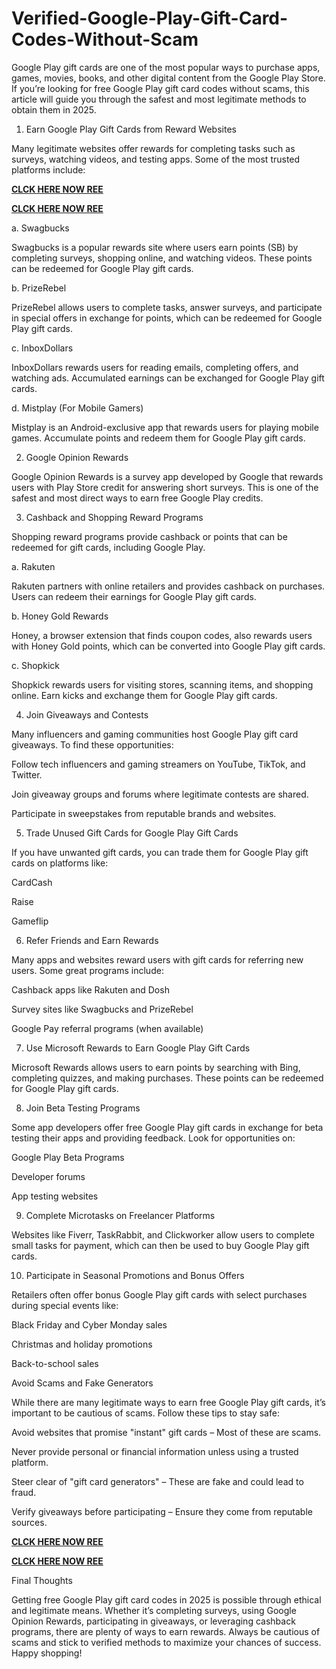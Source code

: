 # Verified-Google-Play-Gift-Card-Codes-Without-Scam
Google Play gift cards are one of the most popular ways to purchase apps, games, movies, books, and other digital content from the Google Play Store. If you’re looking for free Google Play gift card codes without scams, this article will guide you through the safest and most legitimate methods to obtain them in 2025.

1. Earn Google Play Gift Cards from Reward Websites

Many legitimate websites offer rewards for completing tasks such as surveys, watching videos, and testing apps. Some of the most trusted platforms include:

**[CLCK HERE NOW REE](https://tinyurl.com/google-paly-2025)**

**[CLCK HERE NOW REE](https://tinyurl.com/google-paly-2025)**

a. Swagbucks

Swagbucks is a popular rewards site where users earn points (SB) by completing surveys, shopping online, and watching videos. These points can be redeemed for Google Play gift cards.

b. PrizeRebel

PrizeRebel allows users to complete tasks, answer surveys, and participate in special offers in exchange for points, which can be redeemed for Google Play gift cards.

c. InboxDollars

InboxDollars rewards users for reading emails, completing offers, and watching ads. Accumulated earnings can be exchanged for Google Play gift cards.

d. Mistplay (For Mobile Gamers)

Mistplay is an Android-exclusive app that rewards users for playing mobile games. Accumulate points and redeem them for Google Play gift cards.

2. Google Opinion Rewards

Google Opinion Rewards is a survey app developed by Google that rewards users with Play Store credit for answering short surveys. This is one of the safest and most direct ways to earn free Google Play credits.

3. Cashback and Shopping Reward Programs

Shopping reward programs provide cashback or points that can be redeemed for gift cards, including Google Play.

a. Rakuten

Rakuten partners with online retailers and provides cashback on purchases. Users can redeem their earnings for Google Play gift cards.

b. Honey Gold Rewards

Honey, a browser extension that finds coupon codes, also rewards users with Honey Gold points, which can be converted into Google Play gift cards.

c. Shopkick

Shopkick rewards users for visiting stores, scanning items, and shopping online. Earn kicks and exchange them for Google Play gift cards.

4. Join Giveaways and Contests

Many influencers and gaming communities host Google Play gift card giveaways. To find these opportunities:

Follow tech influencers and gaming streamers on YouTube, TikTok, and Twitter.

Join giveaway groups and forums where legitimate contests are shared.

Participate in sweepstakes from reputable brands and websites.

5. Trade Unused Gift Cards for Google Play Gift Cards

If you have unwanted gift cards, you can trade them for Google Play gift cards on platforms like:

CardCash

Raise

Gameflip

6. Refer Friends and Earn Rewards

Many apps and websites reward users with gift cards for referring new users. Some great programs include:

Cashback apps like Rakuten and Dosh

Survey sites like Swagbucks and PrizeRebel

Google Pay referral programs (when available)

7. Use Microsoft Rewards to Earn Google Play Gift Cards

Microsoft Rewards allows users to earn points by searching with Bing, completing quizzes, and making purchases. These points can be redeemed for Google Play gift cards.

8. Join Beta Testing Programs

Some app developers offer free Google Play gift cards in exchange for beta testing their apps and providing feedback. Look for opportunities on:

Google Play Beta Programs

Developer forums

App testing websites

9. Complete Microtasks on Freelancer Platforms

Websites like Fiverr, TaskRabbit, and Clickworker allow users to complete small tasks for payment, which can then be used to buy Google Play gift cards.

10. Participate in Seasonal Promotions and Bonus Offers

Retailers often offer bonus Google Play gift cards with select purchases during special events like:

Black Friday and Cyber Monday sales

Christmas and holiday promotions

Back-to-school sales

Avoid Scams and Fake Generators

While there are many legitimate ways to earn free Google Play gift cards, it’s important to be cautious of scams. Follow these tips to stay safe:

Avoid websites that promise "instant" gift cards – Most of these are scams.

Never provide personal or financial information unless using a trusted platform.

Steer clear of "gift card generators" – These are fake and could lead to fraud.

Verify giveaways before participating – Ensure they come from reputable sources.

**[CLCK HERE NOW REE](https://tinyurl.com/google-paly-2025)**

**[CLCK HERE NOW REE](https://tinyurl.com/google-paly-2025)**

Final Thoughts

Getting free Google Play gift card codes in 2025 is possible through ethical and legitimate means. Whether it’s completing surveys, using Google Opinion Rewards, participating in giveaways, or leveraging cashback programs, there are plenty of ways to earn rewards. Always be cautious of scams and stick to verified methods to maximize your chances of success. Happy shopping!
